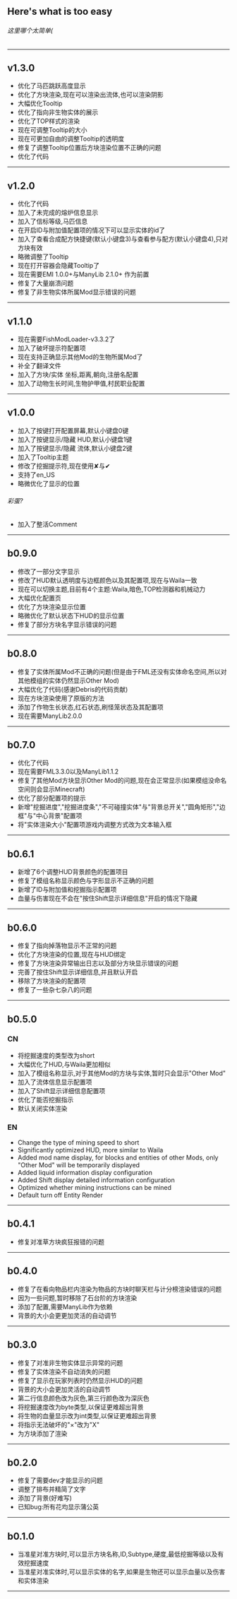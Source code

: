 ## Here's what is too easy
###### 这里哪个太简单(

---

## v1.3.0
* 优化了马匹跳跃高度显示
* 优化了方块渲染,现在可以渲染出流体,也可以渲染阴影
* 大幅优化Tooltip
* 优化了指向非生物实体的展示
* 优化了TOP样式的渲染
* 现在可调整Tooltip的大小
* 现在可更加自由的调整Tooltip的透明度
* 修复了调整Tooltip位置后方块渲染位置不正确的问题
* 优化了代码

---

## v1.2.0
* 优化了代码
* 加入了未完成的熔炉信息显示
* 加入了信标等级,马匹信息
* 在开启ID与附加值配置项的情况下可以显示实体的id了
* 加入了查看合成配方快捷键(默认小键盘3)与查看参与配方(默认小键盘4),只对方块有效
* 略微调整了Tooltip
* 现在打开容器会隐藏Tooltip了
* 现在需要EMI 1.0.0+与ManyLib 2.1.0+ 作为前置
* 修复了大量崩溃问题
* 修复了非生物实体所属Mod显示错误的问题

---

## v1.1.0
* 现在需要FishModLoader-v3.3.2了
* 加入了破坏提示符配置项
* 现在支持正确显示其他Mod的生物所属Mod了
* 补全了翻译文件
* 加入了方块/实体 坐标,距离,朝向,注册名配置
* 加入了动物生长时间,生物护甲值,村民职业配置

---

## v1.0.0
* 加入了按键打开配置屏幕,默认小键盘0键
* 加入了按键显示/隐藏 HUD,默认小键盘1键
* 加入了按键显示/隐藏 流体,默认小键盘2键
* 加入了Tooltip主题
* 修改了挖掘提示符,现在使用✘与✔
* 支持了en_US
* 略微优化了显示的位置
###### 彩蛋?
* 加入了整活Comment

---

## b0.9.0
* 修改了一部分文字显示
* 修改了HUD默认透明度与边框颜色以及其配置项,现在与Waila一致
* 现在可以切换主题,目前有4个主题:Waila,暗色,TOP检测器和机械动力
* 大幅优化配置页
* 优化了方块渲染显示位置
* 略微优化了默认状态下HUD的显示位置
* 修复了部分方块名字显示错误的问题

---

## b0.8.0
* 修复了实体所属Mod不正确的问题(但是由于FML还没有实体命名空间,所以对其他模组的实体仍然显示Other Mod)
* 大幅优化了代码(感谢Debris的代码贡献)
* 现在方块渲染使用了原版的方法
* 添加了作物生长状态,红石状态,刷怪笼状态及其配置项
* 现在需要ManyLib2.0.0

---

## b0.7.0
* 优化了代码
* 现在需要FML3.3.0以及ManyLib1.1.2
* 修复了其他Mod方块显示Other Mod的问题,现在会正常显示(如果模组没命名空间则会显示Minecraft)
* 优化了部分配置项的提示
* 新增"挖掘进度","挖掘进度条","不可碰撞实体"与"背景总开关","圆角矩形","边框"与"中心背景"配置项
* 将"实体渲染大小"配置项游戏内调整方式改为文本输入框

---

## b0.6.1
* 新增了6个调整HUD背景颜色的配置项目
* 修复了模组名称显示颜色与字形显示不正确的问题
* 新增了ID与附加值和挖掘指示配置项
* 血量与伤害现在不会在"按住Shift显示详细信息"开启的情况下隐藏

---

## b0.6.0
* 修复了指向掉落物显示不正常的问题
* 优化了方块渲染的位置,现在与HUD绑定
* 修复了方块渲染异常输出日志以及部分方块显示错误的问题
* 完善了按住Shift显示详细信息,并且默认开启
* 移除了方块渲染的配置项
* 修复了一些杂七杂八的问题

---

## b0.5.0
### CN
* 将挖掘速度的类型改为short
* 大幅优化了HUD,与Waila更加相似
* 加入了模组名称显示,对于其他Mod的方块与实体,暂时只会显示"Other Mod"
* 加入了流体信息显示配置项
* 加入了Shift显示详细信息配置项
* 优化了能否挖掘指示
* 默认关闭实体渲染
### EN
* Change the type of mining speed to short
* Significantly optimized HUD, more similar to Waila
* Added mod name display, for blocks and entities of other Mods, only "Other Mod" will be temporarily displayed
* Added liquid information display configuration
* Added Shift display detailed information configuration
* Optimized whether mining instructions can be mined
* Default turn off Entity Render

---

## b0.4.1
* 修复对准草方块疯狂报错的问题

---

## b0.4.0
* 修复了在看向物品栏内渲染为物品的方块时聊天栏与计分榜渲染错误的问题
* 因为一些问题,暂时移除了石台阶的方块渲染
* 添加了配置,需要ManyLib作为依赖
* 背景的大小会更更加灵活的自动调节

---

## b0.3.0
* 修复了对准非生物实体显示异常的问题
* 修复了实体渲染不自动消失的问题
* 修复了显示在玩家列表时仍然显示HUD的问题
* 背景的大小会更加灵活的自动调节
* 第二行信息颜色改为灰色,第三行颜色改为深灰色
* 将挖掘速度改为byte类型,以保证更难超出背景
* 将生物的血量显示改为int类型,以保证更难超出背景
* 将指示无法破坏的"×"改为"X"
* 为方块添加了渲染

---

## b0.2.0
* 修复了需要dev才能显示的问题
* 调整了排布并精简了文字
* 添加了背景(好难写)
* 已知bug:所有花均显示蒲公英

---

## b0.1.0
* 当准星对准方块时,可以显示方块名称,ID,Subtype,硬度,最低挖掘等级以及有效挖掘速度
* 当准星对准实体时,可以显示实体的名字,如果是生物还可以显示血量以及伤害和实体渲染

---